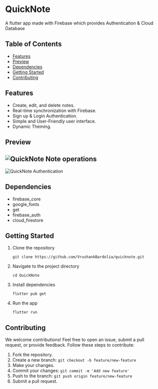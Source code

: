 # QuickNote

A flutter app made with Firebase which provides Authentication & Cloud Database

## Table of Contents
- [Features](#features)
- [Preview](#Preview)
- [Dependencies](#Dependencies)
- [Getting Started](#getting-started)
- [Contributing](#contributing)

## Features
- Create, edit, and delete notes.
- Real-time synchronization with Firebase.
- Sign up & Login Authentication.
- Simple and User-Friendly user interface.
- Dynamic Theming.

## Preview
![QuickNote Note operations](https://github.com/VrushankBardolia/quicknote/assets/102452902/f776f83d-7898-45ff-8771-cd7397658e56)
---
![QuickNote Authentication](https://github.com/VrushankBardolia/quicknote/assets/102452902/a92d0ad6-1bb0-40ea-8deb-4cbcb6582b0e)

## Dependencies
- firebase_core
- google_fonts
- get
- firebase_auth
- cloud_firestore

## Getting Started
1. Clone the repository
   
   ```
   git clone https://github.com/VrushankBardolia/quicknote.git
   ```
   
2. Navigate to the project directory

   ```
   cd QuickNote
   ```
   
3. Install dependencies

   ```
   flutter pub get
   ```

4. Run the app
   ```
   flutter run
   ```

## Contributing

We welcome contributions! Feel free to open an issue, submit a pull request, or provide feedback. Follow these steps to contribute:

1. Fork the repository.
2. Create a new branch: `git checkout -b feature/new-feature`
3. Make your changes.
4. Commit your changes: `git commit -m 'Add new feature'`
5. Push to the branch: `git push origin feature/new-feature`
6. Submit a pull request.
